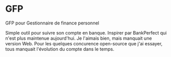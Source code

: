 # GFP
GFP pour Gestionnaire de finance personnel

Simple outil pour suivre son compte en banque.
Inspirer par BankPerfect qui n'est plus maintenue aujourd'hui. Je l'aimais bien, mais manquait une version Web.
Pour les quelques concurence open-source que j'ai essayer, tous manquait l'évolution du compte dans le temps.

